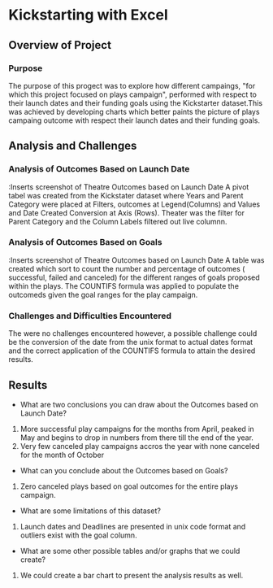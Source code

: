# Kickstarting with Excel

## Overview of Project

### Purpose
The purpose of this progect was to explore how different campaings, "for which this project focused on plays campaign", performed with respect to their launch dates and their funding goals using the Kickstarter dataset.This was achieved by developing charts which better paints the picture of plays campaing outcome with respect their launch dates and their funding goals.
## Analysis and Challenges

### Analysis of Outcomes Based on Launch Date
:Inserts screenshot of Theatre Outcomes based on Launch Date
A pivot tabel was created from the Kickstater dataset where Years and Parent Category were placed at Filters, outcomes at Legend(Columns) and Values and Date Created Conversion at Axis (Rows). Theater was the filter for Parent Category and the Column Labels filtered out live columnn.

### Analysis of Outcomes Based on Goals
:Inserts screenshot of Theatre Outcomes based on Launch Date
A table was created which sort to count the number and percentage of outcomes ( successful, failed and canceled) for the different ranges of goals proposed within the plays. The COUNTIFS formula was applied to populate the outcomeds given the goal ranges for the play campaign.

### Challenges and Difficulties Encountered
The were no challenges encountered however, a possible challenge could be the conversion of the date from the unix format to actual dates format and the correct application of the COUNTIFS formula to attain the desired results.

## Results

- What are two conclusions you can draw about the Outcomes based on Launch Date?
1. More successful play campaigns for the months from April, peaked in May and begins to drop in numbers from there till the end of the year.
2. Very few canceled play campaigns accros the year with none canceled for the month of October

- What can you conclude about the Outcomes based on Goals?
1. Zero canceled plays based on goal outcomes for the entire plays campaign.

- What are some limitations of this dataset?
1. Launch dates and Deadlines are presented in unix code format and outliers exist with the goal column.

- What are some other possible tables and/or graphs that we could create?
1. We could create a bar chart to present the analysis results as well.
